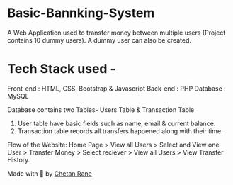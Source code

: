 # Basic-Bannking-System
  
A Web Application used to transfer money between multiple users (Project contains 10 dummy users). A dummy user can also be created.  

# Tech Stack used - 
Front-end : HTML, CSS, Bootstrap & Javascript 
Back-end : PHP 
Database : MySQL   

Database contains two Tables- Users Table & Transaction Table 
1. User table have basic fields such as name, email & current balance. 
2. Transaction table records all transfers happened along with their time.  

Flow of the Website: Home Page > View all Users > Select and View one User > Transfer Money > Select reciever > View all Users > View Transfer History.

Made with 🧡 by <a href=linkedin.com/in/chetan-rane-0491411ab> Chetan Rane </a>
